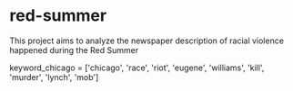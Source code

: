 # red-summer
This project aims to analyze the newspaper description of racial violence happened during the Red Summer

keyword_chicago = ['chicago', 'race', 'riot', 'eugene', 'williams', 'kill', 'murder', 'lynch', 'mob']

